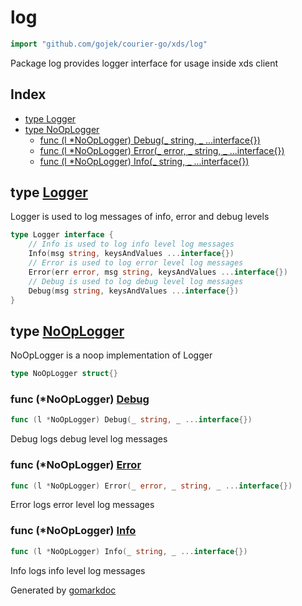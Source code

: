 <!-- Code generated by gomarkdoc. DO NOT EDIT -->

# log

```go
import "github.com/gojek/courier-go/xds/log"
```

Package log provides logger interface for usage inside xds client

## Index

- [type Logger](#Logger)
- [type NoOpLogger](#NoOpLogger)
  - [func \(l \*NoOpLogger\) Debug\(\_ string, \_ ...interface\{\}\)](#NoOpLogger.Debug)
  - [func \(l \*NoOpLogger\) Error\(\_ error, \_ string, \_ ...interface\{\}\)](#NoOpLogger.Error)
  - [func \(l \*NoOpLogger\) Info\(\_ string, \_ ...interface\{\}\)](#NoOpLogger.Info)


<a name="Logger"></a>
## type [Logger](https://github.com/gojek/courier-go/blob/main/xds/log/logger.go#L4-L11)

Logger is used to log messages of info, error and debug levels

```go
type Logger interface {
    // Info is used to log info level log messages
    Info(msg string, keysAndValues ...interface{})
    // Error is used to log error level log messages
    Error(err error, msg string, keysAndValues ...interface{})
    // Debug is used to log debug level log messages
    Debug(msg string, keysAndValues ...interface{})
}
```

<a name="NoOpLogger"></a>
## type [NoOpLogger](https://github.com/gojek/courier-go/blob/main/xds/log/logger.go#L14)

NoOpLogger is a noop implementation of Logger

```go
type NoOpLogger struct{}
```

<a name="NoOpLogger.Debug"></a>
### func \(\*NoOpLogger\) [Debug](https://github.com/gojek/courier-go/blob/main/xds/log/logger.go#L23)

```go
func (l *NoOpLogger) Debug(_ string, _ ...interface{})
```

Debug logs debug level log messages

<a name="NoOpLogger.Error"></a>
### func \(\*NoOpLogger\) [Error](https://github.com/gojek/courier-go/blob/main/xds/log/logger.go#L20)

```go
func (l *NoOpLogger) Error(_ error, _ string, _ ...interface{})
```

Error logs error level log messages

<a name="NoOpLogger.Info"></a>
### func \(\*NoOpLogger\) [Info](https://github.com/gojek/courier-go/blob/main/xds/log/logger.go#L17)

```go
func (l *NoOpLogger) Info(_ string, _ ...interface{})
```

Info logs info level log messages

Generated by [gomarkdoc](https://github.com/ajatprabha/gomarkdoc)
